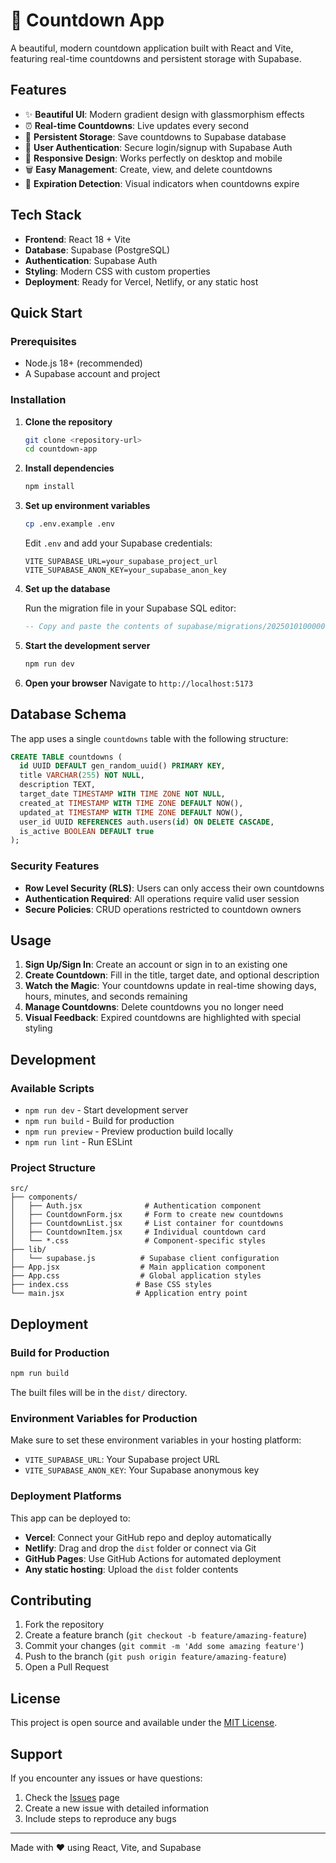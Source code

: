 # 🎯 Countdown App

A beautiful, modern countdown application built with React and Vite, featuring real-time countdowns and persistent storage with Supabase.

## Features

- ✨ **Beautiful UI**: Modern gradient design with glassmorphism effects
- ⏰ **Real-time Countdowns**: Live updates every second
- 💾 **Persistent Storage**: Save countdowns to Supabase database
- 🔐 **User Authentication**: Secure login/signup with Supabase Auth
- 📱 **Responsive Design**: Works perfectly on desktop and mobile
- 🗑️ **Easy Management**: Create, view, and delete countdowns
- 🎉 **Expiration Detection**: Visual indicators when countdowns expire

## Tech Stack

- **Frontend**: React 18 + Vite
- **Database**: Supabase (PostgreSQL)
- **Authentication**: Supabase Auth
- **Styling**: Modern CSS with custom properties
- **Deployment**: Ready for Vercel, Netlify, or any static host

## Quick Start

### Prerequisites

- Node.js 18+ (recommended)
- A Supabase account and project

### Installation

1. **Clone the repository**
   ```bash
   git clone <repository-url>
   cd countdown-app
   ```

2. **Install dependencies**
   ```bash
   npm install
   ```

3. **Set up environment variables**
   ```bash
   cp .env.example .env
   ```
   
   Edit `.env` and add your Supabase credentials:
   ```env
   VITE_SUPABASE_URL=your_supabase_project_url
   VITE_SUPABASE_ANON_KEY=your_supabase_anon_key
   ```

4. **Set up the database**
   
   Run the migration file in your Supabase SQL editor:
   ```sql
   -- Copy and paste the contents of supabase/migrations/20250101000000_create_countdowns_table.sql
   ```

5. **Start the development server**
   ```bash
   npm run dev
   ```

6. **Open your browser**
   Navigate to `http://localhost:5173`

## Database Schema

The app uses a single `countdowns` table with the following structure:

```sql
CREATE TABLE countdowns (
  id UUID DEFAULT gen_random_uuid() PRIMARY KEY,
  title VARCHAR(255) NOT NULL,
  description TEXT,
  target_date TIMESTAMP WITH TIME ZONE NOT NULL,
  created_at TIMESTAMP WITH TIME ZONE DEFAULT NOW(),
  updated_at TIMESTAMP WITH TIME ZONE DEFAULT NOW(),
  user_id UUID REFERENCES auth.users(id) ON DELETE CASCADE,
  is_active BOOLEAN DEFAULT true
);
```

### Security Features

- **Row Level Security (RLS)**: Users can only access their own countdowns
- **Authentication Required**: All operations require valid user session
- **Secure Policies**: CRUD operations restricted to countdown owners

## Usage

1. **Sign Up/Sign In**: Create an account or sign in to an existing one
2. **Create Countdown**: Fill in the title, target date, and optional description
3. **Watch the Magic**: Your countdowns update in real-time showing days, hours, minutes, and seconds remaining
4. **Manage Countdowns**: Delete countdowns you no longer need
5. **Visual Feedback**: Expired countdowns are highlighted with special styling

## Development

### Available Scripts

- `npm run dev` - Start development server
- `npm run build` - Build for production
- `npm run preview` - Preview production build locally
- `npm run lint` - Run ESLint

### Project Structure

```
src/
├── components/
│   ├── Auth.jsx              # Authentication component
│   ├── CountdownForm.jsx     # Form to create new countdowns
│   ├── CountdownList.jsx     # List container for countdowns
│   ├── CountdownItem.jsx     # Individual countdown card
│   └── *.css                 # Component-specific styles
├── lib/
│   └── supabase.js          # Supabase client configuration
├── App.jsx                  # Main application component
├── App.css                  # Global application styles
├── index.css               # Base CSS styles
└── main.jsx                # Application entry point
```

## Deployment

### Build for Production

```bash
npm run build
```

The built files will be in the `dist/` directory.

### Environment Variables for Production

Make sure to set these environment variables in your hosting platform:

- `VITE_SUPABASE_URL`: Your Supabase project URL
- `VITE_SUPABASE_ANON_KEY`: Your Supabase anonymous key

### Deployment Platforms

This app can be deployed to:

- **Vercel**: Connect your GitHub repo and deploy automatically
- **Netlify**: Drag and drop the `dist` folder or connect via Git
- **GitHub Pages**: Use GitHub Actions for automated deployment
- **Any static hosting**: Upload the `dist` folder contents

## Contributing

1. Fork the repository
2. Create a feature branch (`git checkout -b feature/amazing-feature`)
3. Commit your changes (`git commit -m 'Add some amazing feature'`)
4. Push to the branch (`git push origin feature/amazing-feature`)
5. Open a Pull Request

## License

This project is open source and available under the [MIT License](LICENSE).

## Support

If you encounter any issues or have questions:

1. Check the [Issues](../../issues) page
2. Create a new issue with detailed information
3. Include steps to reproduce any bugs

---

Made with ❤️ using React, Vite, and Supabase